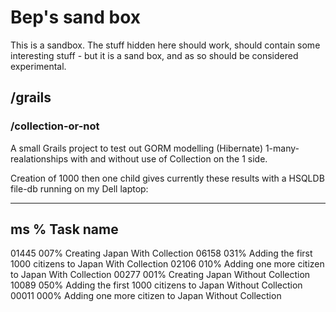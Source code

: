 Bep's sand box
=============
This is a sandbox. The stuff hidden here should work, should contain some interesting stuff - but it is a sand box, and as so should be considered experimental.

/grails
-------

### /collection-or-not

A small Grails project to test out GORM modelling (Hibernate) 1-many-realationships with and without use of Collection on the 1 side.

Creation of 1000 then one child gives currently these results with a HSQLDB file-db running on my Dell laptop:

-----------------------------------------
ms     %     Task name
-----------------------------------------
01445  007%  Creating Japan With Collection
06158  031%  Adding the first 1000 citizens to Japan With Collection
02106  010%  Adding one more citizen to Japan With Collection
00277  001%  Creating Japan Without Collection
10089  050%  Adding the first 1000 citizens to Japan Without Collection
00011  000%  Adding one more citizen to Japan Without Collection